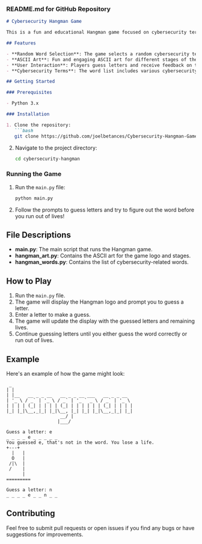 ### README.md for GitHub Repository

```markdown
# Cybersecurity Hangman Game

This is a fun and educational Hangman game focused on cybersecurity terms. The game randomly selects a word related to cybersecurity, and the player must guess the word before running out of lives. The game features updated ASCII art to make it more engaging.

## Features

- **Random Word Selection**: The game selects a random cybersecurity term from a predefined list.
- **ASCII Art**: Fun and engaging ASCII art for different stages of the Hangman game.
- **User Interaction**: Players guess letters and receive feedback on their progress.
- **Cybersecurity Terms**: The word list includes various cybersecurity-related terms to enhance learning.

## Getting Started

### Prerequisites

- Python 3.x

### Installation

1. Clone the repository:
   ```bash
   git clone https://github.com/joelbetances/Cybersecurity-Hangman-Game.git
   ```
2. Navigate to the project directory:
   ```bash
   cd cybersecurity-hangman
   ```

### Running the Game

1. Run the `main.py` file:
   ```bash
   python main.py
   ```
2. Follow the prompts to guess letters and try to figure out the word before you run out of lives!

## File Descriptions

- **main.py**: The main script that runs the Hangman game.
- **hangman_art.py**: Contains the ASCII art for the game logo and stages.
- **hangman_words.py**: Contains the list of cybersecurity-related words.

## How to Play

1. Run the `main.py` file.
2. The game will display the Hangman logo and prompt you to guess a letter.
3. Enter a letter to make a guess.
4. The game will update the display with the guessed letters and remaining lives.
5. Continue guessing letters until you either guess the word correctly or run out of lives.

## Example

Here's an example of how the game might look:

```
 _                                             
| |                                            
| |__   __ _ _ __   __ _ _ __ ___   __ _ _ __  
| '_ \ / _` | '_ \ / _` | '_ ` _ \ / _` | '_ \ 
| | | | (_| | | | | (_| | | | | | | (_| | | | |
|_| |_|\__,_|_| |_|\__, |_| |_| |_|\__,_|_| |_|
                    __/ |                      
                   |___/                       

Guess a letter: e
_ _ _ _ e _ _ _ _ _
You guessed e, that's not in the word. You lose a life.
+---+
  |   |
  O   |
 /|\  |
 /    |
      |
=========

Guess a letter: n
_ _ _ _ e _ _ n _ _
```

## Contributing

Feel free to submit pull requests or open issues if you find any bugs or have suggestions for improvements.
